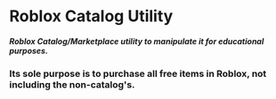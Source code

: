 # Roblox Catalog Utility
#####   Roblox Catalog/Marketplace utility to manipulate it for educational purposes.

### Its sole purpose is to purchase all free items in Roblox, not including the non-catalog's.
